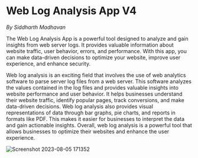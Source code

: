 # Web Log Analysis App V4
*By Siddharth Madhavan*

The Web Log Analysis App is a powerful tool designed to analyze and gain insights from web server logs. It provides valuable information about website traffic, user behavior, errors, and performance. With this app, you can make data-driven decisions to optimize your website, improve user experience, and enhance security. 

Web log analysis is an exciting field that involves the use of web analytics software to parse server log files from a web server. This software analyzes the values contained in the log files and provides valuable insights into website performance and user behavior. It helps businesses understand their website traffic, identify popular pages, track conversions, and make data-driven decisions. Web log analysis also provides visual representations of data through bar graphs, pie charts, and reports in formats like PDF. This makes it easier for businesses to interpret the data and gain actionable insights. Overall, web log analysis is a powerful tool that allows businesses to optimize their websites and enhance the user experience.

![Screenshot 2023-08-05 171352](https://github.com/HuntingHack/weblogv3/assets/79624807/757b1fad-98a6-4979-bdf3-ac78a6849c73)
